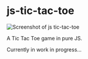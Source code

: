 # js-tic-tac-toe
![Screenshot of js tic-tac-toe](https://cl.ly/mQID/Capture%20d%E2%80%99e%CC%81cran%202017-09-11%20a%CC%80%2000.41.59.png)

A Tic Tac Toe game in pure JS.

Currently in work in progress…
